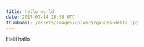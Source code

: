```yaml
---
title: hello world
date: 2017-07-14 18:58 UTC
thumbnail: /assets/images/uploads/ganges-delta.jpg
---
```

Halli hallo

